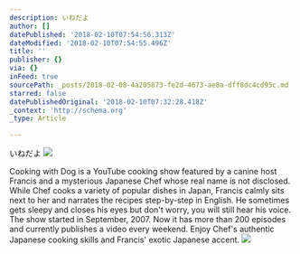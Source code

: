```yaml
---
description: いねだよ
author: []
datePublished: '2018-02-10T07:54:56.313Z'
dateModified: '2018-02-10T07:54:55.496Z'
title: ''
publisher: {}
via: {}
inFeed: true
sourcePath: _posts/2018-02-08-4a205873-fe2d-4673-ae8a-dff8dc4cd95c.md
starred: false
datePublishedOriginal: '2018-02-10T07:32:28.418Z'
_context: 'http://schema.org'
_type: Article

---
```

いねだよ
![](https://the-grid-user-content.s3-us-west-2.amazonaws.com/5bd91c12-5102-442f-b238-afe29ce89254.jpg)

Cooking with Dog is a YouTube cooking show featured by a canine host Francis and a mysterious Japanese Chef whose real name is not disclosed. While Chef cooks a variety of popular dishes in Japan, Francis calmly sits next to her and narrates the recipes step-by-step in English. He sometimes gets sleepy and closes his eyes but don't worry, you will still hear his voice. The show started in September, 2007\. Now it has more than 200 episodes and currently publishes a video every weekend. Enjoy Chef's authentic Japanese cooking skills and Francis' exotic Japanese accent.
![](https://s3-us-west-2.amazonaws.com/the-grid-img/p/85291e0edf05e8a597920fe2bdedd566b3eb1b26.png)